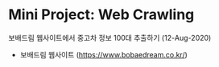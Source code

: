# Mini Project: Web Crawling

보배드림 웹사이트에서 중고차 정보 100대 추출하기 (12-Aug-2020)

* 보배드림 웹사이트 (https://www.bobaedream.co.kr/)